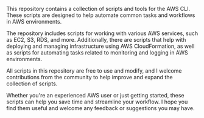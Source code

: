 This repository contains a collection of scripts and tools for the AWS CLI. These scripts are designed to help automate common tasks and workflows in AWS environments.

The repository includes scripts for working with various AWS services, such as EC2, S3, RDS, and more. Additionally, there are scripts that help with deploying and managing infrastructure using AWS CloudFormation, as well as scripts for automating tasks related to monitoring and logging in AWS environments.

All scripts in this repository are free to use and modify, and I welcome contributions from the community to help improve and expand the collection of scripts.

Whether you're an experienced AWS user or just getting started, these scripts can help you save time and streamline your workflow. I hope you find them useful and welcome any feedback or suggestions you may have.